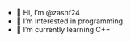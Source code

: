 - 👋 Hi, I’m @zashf24
- 👀 I’m interested in programming
- 🌱 I’m currently learning C++

<!---
zashf24/zashf24 is a ✨ special ✨ repository because its `README.md` (this file) appears on your GitHub profile.
You can click the Preview link to take a look at your changes.
--->
